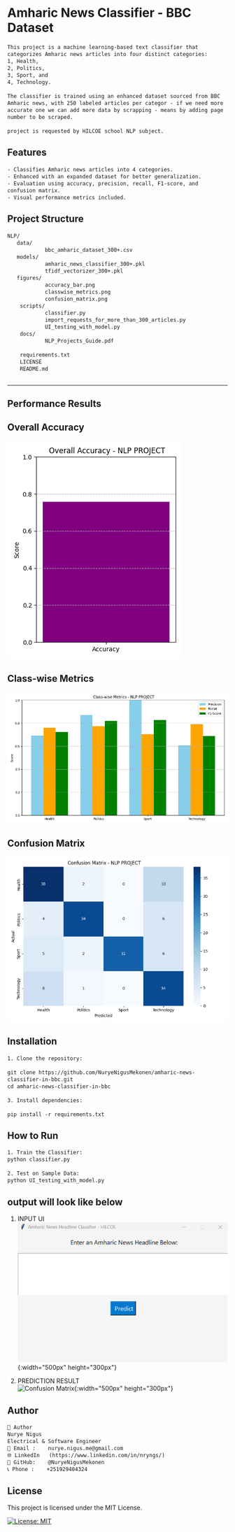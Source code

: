 # Amharic News Classifier - BBC Dataset
```
This project is a machine learning-based text classifier that categorizes Amharic news articles into four distinct categories: 
1, Health,
2, Politics,
3, Sport, and
4, Technology.

The classifier is trained using an enhanced dataset sourced from BBC Amharic news, with 250 labeled articles per categor - if we need more accurate one we can add more data by scrapping - means by adding page
number to be scraped.

project is requested by HILCOE school NLP subject.
```
##  Features
```
- Classifies Amharic news articles into 4 categories.
- Enhanced with an expanded dataset for better generalization.
- Evaluation using accuracy, precision, recall, F1-score, and confusion matrix.
- Visual performance metrics included.
```
##  Project Structure
```
NLP/
   data/
            bbc_amharic_dataset_300+.csv     
   models/
            amharic_news_classifier_300+.pkl 
            tfidf_vectorizer_300+.pkl        
   figures/
            accuracy_bar.png                
            classwise_metrics.png            
            confusion_matrix.png            
    scripts/
            classifier.py                    
            import_requests_for_more_than_300_articles.py 
            UI_testing_with_model.py         
    docs/
            NLP_Projects_Guide.pdf          

    requirements.txt                     
    LICENSE                              
    README.md                     


```
---

##  Performance Results

##  Overall Accuracy

![Accuracy](figures/accuracy_bar.png)

##  Class-wise Metrics

![Class Metrics](figures/classwise_metrics.png)

##  Confusion Matrix

![Confusion Matrix](figures/confusion_matrix.png)

##  Installation
```
1. Clone the repository:

git clone https://github.com/NuryeNigusMekonen/amharic-news-classifier-in-bbc.git
cd amharic-news-classifier-in-bbc

3. Install dependencies:

pip install -r requirements.txt
```
##  How to Run
```
1. Train the Classifier:
python classifier.py

2. Test on Sample Data:
python UI_testing_with_model.py
```
## output will look like below
1. INPUT UI  
![Confusion Matrix](figures/UI_for_input.png){:width="500px" height="300px"}

2. PREDICTION RESULT  
![Confusion Matrix](figures/prediction_result.png){:width="500px" height="300px"}

##  Author
```
👤 Author
Nurye Nigus
Electrical & Software Engineer
📧 Email :    nurye.nigus.me@gmail.com
🌐 LinkedIn   (https://www.linkedin.com/in/nryngs/)
🐙 GitHub:    @NuryeNigusMekonen
📞 Phone :    +251929404324

```
##  License

This project is licensed under the MIT License.

[![License: MIT](https://img.shields.io/badge/License-MIT-blue.svg)](LICENSE)
